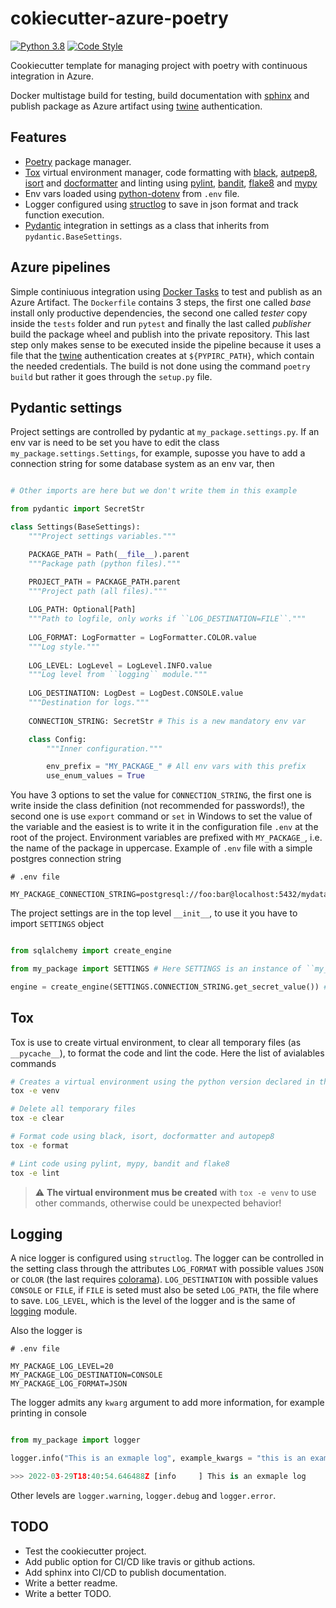 # cokiecutter-azure-poetry

[![Python 3.8](https://img.shields.io/badge/python-3.8-blue.svg)](https://www.python.org/downloads/release/python-380/)
[![Code Style](https://img.shields.io/badge/code%20style-black-000000.svg)](https://github.com/psf/black)


Cookiecutter template for managing project with poetry with continuous integration in Azure.

Docker multistage build for testing, build documentation with [sphinx](https://www.sphinx-doc.org/en/master/) and publish package as Azure artifact using [twine](https://docs.microsoft.com/en-us/azure/devops/pipelines/tasks/package/twine-authenticate?view=azure-devops) authentication.

## Features

-   [Poetry](https://python-poetry.org/)  package manager.
-   [Tox](https://tox.wiki/en/latest/) virtual environment manager, code formatting with [black](https://github.com/psf/black), [autpep8](https://github.com/hhatto/autopep8), [isort](https://pycqa.github.io/isort/) and [docformatter](https://github.com/PyCQA/docformatter) and linting using [pylint](https://pylint.org/), [bandit](https://github.com/PyCQA/bandit), [flake8](https://flake8.pycqa.org/en/latest/) and [mypy](https://mypy.readthedocs.io/en/stable/) 
-   Env vars loaded using [python-dotenv](https://github.com/theskumar/python-dotenv) from ``.env`` file.
-   Logger configured using [structlog](https://www.structlog.org/en/stable/) to save in json format and track function execution.
-   [Pydantic](https://pydantic-docs.helpmanual.io/) integration in settings as a class that inherits from ``pydantic.BaseSettings``.

## Azure pipelines

Simple continiuous integration using [Docker Tasks](https://docs.microsoft.com/en-us/azure/devops/pipelines/tasks/build/docker?view=azure-devops) to test and publish as an Azure Artifact. The ``Dockerfile`` contains 3 steps, the first one called *base* install only productive dependencies, the second one called *tester* copy inside the ``tests`` folder and run ``pytest`` and finally the last called *publisher* build the package wheel and publish into the private repository. This last step only makes sense to be executed inside the pipeline because it uses a file
that the [twine](https://docs.microsoft.com/en-us/azure/devops/pipelines/tasks/package/twine-authenticate?view=azure-devops) authentication creates at `${PYPIRC_PATH}`, which contain the needed credentials. The build is not done using the command ``poetry build`` but rather it goes through the ``setup.py`` file. 


## Pydantic settings

Project settings are controlled by pydantic at ``my_package.settings.py``. If an env var is need to be set you have to edit the class ``my_package.settings.Settings``, for example, suposse you have to add a connection string for some database system as an env var, then

```python

# Other imports are here but we don't write them in this example

from pydantic import SecretStr

class Settings(BaseSettings):
    """Project settings variables."""

    PACKAGE_PATH = Path(__file__).parent
    """Package path (python files)."""

    PROJECT_PATH = PACKAGE_PATH.parent
    """Project path (all files)."""
    
    LOG_PATH: Optional[Path]
    """Path to logfile, only works if ``LOG_DESTINATION=FILE``."""
    
    LOG_FORMAT: LogFormatter = LogFormatter.COLOR.value
    """Log style."""
    
    LOG_LEVEL: LogLevel = LogLevel.INFO.value
    """Log level from ``logging`` module."""
    
    LOG_DESTINATION: LogDest = LogDest.CONSOLE.value
    """Destination for logs."""
    
    CONNECTION_STRING: SecretStr # This is a new mandatory env var

    class Config:
        """Inner configuration."""

        env_prefix = "MY_PACKAGE_" # All env vars with this prefix
        use_enum_values = True

```


You have 3 options to set the value for ``CONNECTION_STRING``, the first one is write inside the class definition (not recommended for passwords!), the second one is use ``export`` command or ``set`` in Windows to set the value of the variable and the easiest is to write it in the configuration file `.env` at the root of the project. Environment variables are prefixed with
``MY_PACKAGE_``, i.e. the name of the package in uppercase. Example of `.env` file with a simple postgres connection string


```.env
# .env file

MY_PACKAGE_CONNECTION_STRING=postgresql://foo:bar@localhost:5432/mydatabase

```

The project settings are in the top level ``__init__``, to use it you have to import ``SETTINGS`` object


```python

from sqlalchemy import create_engine

from my_package import SETTINGS # Here SETTINGS is an instance of ``my_package.settings.Settings``

engine = create_engine(SETTINGS.CONNECTION_STRING.get_secret_value()) # We declared the connection as SecretStr!

```


## Tox

Tox is use to create virtual environment, to clear all temporary files (as ``__pycache__``), to format the code and lint the code. Here the list of avialables commands


```sh
# Creates a virtual environment using the python version declared in the build of cookiecutter, obiously must exist in the system otherwise error will be raised
tox -e venv

# Delete all temporary files
tox -e clear

# Format code using black, isort, docformatter and autopep8
tox -e format

# Lint code using pylint, mypy, bandit and flake8
tox -e lint

```

> :warning: **The virtual environment mus be created** with ``tox -e venv`` to use other commands, otherwise could be unexpected behavior!


## Logging

A nice logger is configured using ``structlog``. The logger can be controlled in the setting class through the attributes ``LOG_FORMAT`` with possible values ``JSON`` or ``COLOR`` (the last requires [colorama](https://github.com/tartley/colorama)). ``LOG_DESTINATION`` with possible values ``CONSOLE`` or ``FILE``, if ``FILE`` is seted must also be seted ``LOG_PATH``, the file where to save. ``LOG_LEVEL``, which is the level of the logger and is the same of [logging](https://docs.python.org/3/library/logging.html) module. 

Also the logger is 


```.env
# .env file

MY_PACKAGE_LOG_LEVEL=20
MY_PACKAGE_LOG_DESTINATION=CONSOLE
MY_PACKAGE_LOG_FORMAT=JSON

```

The logger admits any ``kwarg`` argument to add more information, for example printing in console


```python

from my_package import logger

logger.info("This is an exmaple log", example_kwargs = "this is an example kwarg", other_example_kwargs = "this is other example kwarg")

>>> 2022-03-29T18:40:54.646488Z [info     ] This is an exmaple log         [pymooslotting] example_kwargs=this is an example kwarg other_example_kwargs=this is other example kwarg
```

Other levels are ``logger.warning``, ``logger.debug`` and ``logger.error``.



## TODO

-   Test the cookiecutter project.
-   Add public option for CI/CD like travis or github actions. 
-   Add sphinx into CI/CD to publish documentation.
-   Write a better readme.
-   Write a better TODO.